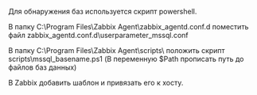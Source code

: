 Для обнаружения баз используется скрипт powershell.

В папку C:\Program Files\Zabbix Agent\zabbix_agentd.conf.d поместить файл
zabbix_agentd.conf.d\userparameter_mssql.conf

В папку C:\Program Files\Zabbix Agent\scripts\ положить скрипт 
scripts\mssql_basename.ps1 (В переменную $Path прописать путь до файлов баз данных)

В Zabbix добавить шаблон и привязать его к хосту.
